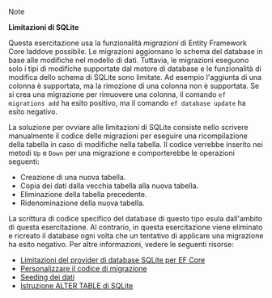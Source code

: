 > [!NOTE]
> 
> **Limitazioni di SQLite**
>
> Questa esercitazione usa la funzionalità *migrazioni* di Entity Framework Core laddove possibile. Le migrazioni aggiornano lo schema del database in base alle modifiche nel modello di dati. Tuttavia, le migrazioni eseguono solo i tipi di modifiche supportate dal motore di database e le funzionalità di modifica dello schema di SQLite sono limitate. Ad esempio l'aggiunta di una colonna è supportata, ma la rimozione di una colonna non è supportata. Se si crea una migrazione per rimuovere una colonna, il comando `ef migrations add` ha esito positivo, ma il comando `ef database update` ha esito negativo. 
>
> La soluzione per ovviare alle limitazioni di SQLite consiste nello scrivere manualmente il codice delle migrazioni per eseguire una ricompilazione della tabella in caso di modifiche nella tabella. Il codice verrebbe inserito nei metodi `Up` e `Down` per una migrazione e comporterebbe le operazioni seguenti:
>
> * Creazione di una nuova tabella.
> * Copia dei dati dalla vecchia tabella alla nuova tabella.
> * Eliminazione della tabella precedente.
> * Ridenominazione della nuova tabella.
>
> La scrittura di codice specifico del database di questo tipo esula dall'ambito di questa esercitazione. Al contrario, in questa esercitazione viene eliminato e ricreato il database ogni volta che un tentativo di applicare una migrazione ha esito negativo. Per altre informazioni, vedere le seguenti risorse:
>
> * [Limitazioni del provider di database SQLite per EF Core](/ef/core/providers/sqlite/limitations)
> * [Personalizzare il codice di migrazione](/ef/core/managing-schemas/migrations/#customize-migration-code)
> * [Seeding dei dati](/ef/core/modeling/data-seeding)
> * [Istruzione ALTER TABLE di SQLite](https://sqlite.org/lang_altertable.html)